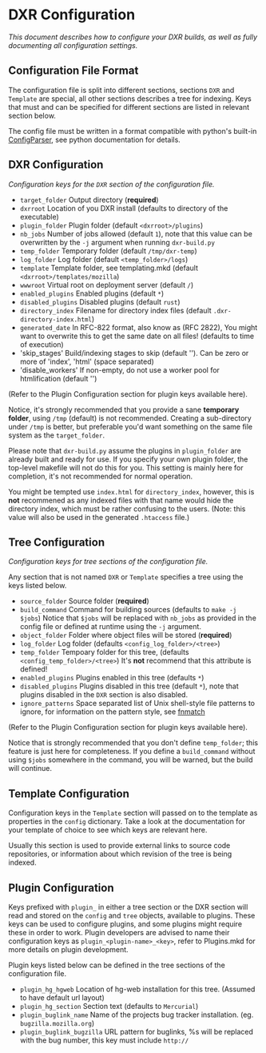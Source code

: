 DXR Configuration
=================
_This document describes how to configure your DXR builds, as well as fully
documenting all configuration settings._


Configuration File Format
-------------------------
The configuration file is split into different sections, sections `DXR` and
`Template` are special, all other sections describes a tree for indexing.
Keys that must and can be specified for different sections are listed in
relevant section below.

The config file must be written in a format compatible with python's built-in
[ConfigParser](http://docs.python.org/library/configparser.html), see python
documentation for details.


DXR Configuration
-----------------
_Configuration keys for the `DXR` section of the configuration file._

 - `target_folder`      Output directory (**required**)
 - `dxrroot`            Location of you DXR install
                        (defaults to directory of the executable)
 - `plugin_folder`      Plugin folder (default `<dxrroot>/plugins`)
 - `nb_jobs`            Number of jobs allowed (default `1`), note that this
                        value can be overwritten by the `-j` argument when
                        running `dxr-build.py`
 - `temp_folder`        Temporary folder (default `/tmp/dxr-temp`)
 - `log_folder`         Log folder (default `<temp_folder>/logs`)
 - `template`           Template folder, see templating.mkd
                        (default `<dxrroot>/templates/mozilla`)
 - `wwwroot`            Virtual root on deployment server (default `/`)
 - `enabled_plugins`    Enabled plugins (default `*`)
 - `disabled_plugins`   Disabled plugins (default `rust`)
 - `directory_index`    Filename for directory index files
                        (default `.dxr-directory-index.html`)
 - `generated_date`     In RFC-822 format, also know as (RFC 2822),
                        You might want to overwrite this to get the same date
                        on all files! (defaults to time of execution)
 - 'skip_stages'        Build/indexing stages to skip (default ''). Can be zero
                        or more of 'index', 'html' (space separated)
 - 'disable_workers'    If non-empty, do not use a worker pool for htmlification
                        (default '')

(Refer to the Plugin Configuration section for plugin keys available here).

Notice, it's strongly recommended that you provide a sane **temporary folder**,
using `/tmp` (default) is not recommended. Creating a sub-directory under `/tmp`
is better, but preferable you'd want something on the same file system as the
`target_folder`.

Please note that `dxr-build.py` assume the plugins in `plugin_folder` are
already built and ready for use. If you specify your own plugin folder, the
top-level makefile will not do this for you. This setting is mainly here for
completion, it's not recommended for normal operation.

You might be tempted use `index.html` for `directory_index`, however, this is
**not** recommened as any indexed files with that name would hide the directory
index, which must be rather confusing to the users.
(Note: this value will also be used in the generated `.htaccess` file.)


Tree Configuration
------------------
_Configuration keys for tree sections of the configuration file._

Any section that is not named `DXR` or `Template` specifies a tree using the
keys listed below.

 - `source_folder`      Source folder (**required**)
 - `build_command`      Command for building sources (defaults to `make -j $jobs`)
                        Notice that `$jobs` will be replaced with `nb_jobs` as
                        provided in the config file or defined at runtime using
                        the `-j` argument.
 - `object_folder`      Folder where object files will be stored (**required**)
 - `log_folder`         Log folder (defaults `<config_log_folder>/<tree>`)
 - `temp_folder`        Tempoary folder for this tree, 
                        (defaults `<config_temp_folder>/<tree>`)
                        It's **not** recommend that this attribute is defined!
 - `enabled_plugins`    Plugins enabled in this tree (defaults `*`)
 - `disabled_plugins`   Plugins disabled in this tree (default `*`), note that
                        plugins disabled in the `DXR` section is also disabled.
 - `ignore_patterns`    Space separated list of Unix shell-style file patterns
                        to ignore, for information on the pattern style, see
                        [fnmatch](http://docs.python.org/library/fnmatch.html)

(Refer to the Plugin Configuration section for plugin keys available here).

Notice that is strongly recommended that you don't define `temp_folder`;
this feature is just here for completeness. If you define a `build_command`
without using `$jobs` somewhere in the command, you will be warned, but the
build will continue.


Template Configuration
----------------------
Configuration keys in the `Template` section will passed on to the template
as properties in the `config` dictionary. Take a look at the documentation for
your template of choice to see which keys are relevant here.

Usually this section is used to provide external links to source code
repositories, or information about which revision of the tree is being indexed.


Plugin Configuration
--------------------
Keys prefixed with `plugin_` in either a tree section or the DXR section will
read and stored on the `config` and `tree` objects, available to plugins.
These keys can be used to configure plugins, and some plugins might require
these in order to work. Plugin developers are advised to name their
configuration keys as `plugin_<plugin-name>_<key>`, refer to Plugins.mkd for
more details on plugin development.

Plugin keys listed below can be defined in the tree sections of the
configuration file.

 - `plugin_hg_hgweb`          Location of hg-web installation for this tree.
                              (Assumed to have default url layout)
 - `plugin_hg_section`        Section text (defaults to `Mercurial`)
 - `plugin_buglink_name`      Name of the projects bug tracker installation.
                              (eg. `bugzilla.mozilla.org`)
 - `plugin_buglink_bugzilla`  URL pattern for buglinks, %s will be replaced with
                              the bug number, this key must include `http://`
